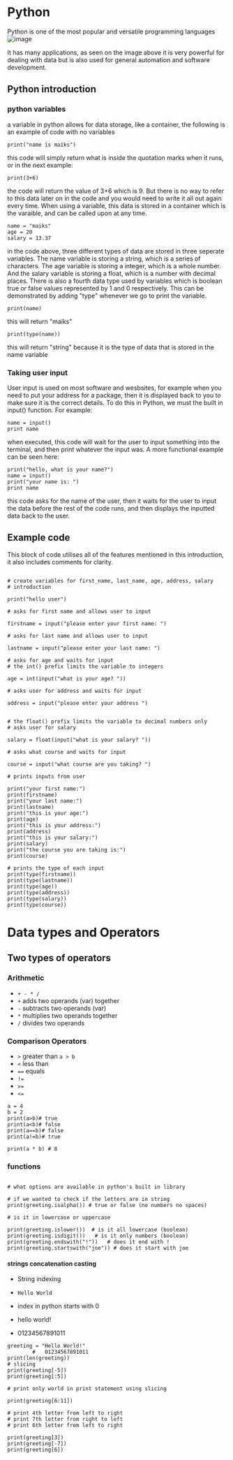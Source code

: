 # Python
Python is one of the most popular and versatile programming languages
![image](https://user-images.githubusercontent.com/110176257/181594597-132d3469-13b0-4d91-9c3a-61b7fa3197a5.png)

It has many applications, as seen on the image above it is very powerful for dealing with data but is also used for general automation and software development.

## Python introduction
### python variables
a variable in python allows for data storage, like a container, the following is an example of code with no variables
```
print("name is maiks")
```
this code will simply return what is inside the quotation marks when it runs, or in the next example:
```
print(3+6)
```
the code will return the value of 3+6 which is 9.
But there is no way to refer to this data later on in the code and you would need to write it all out again every time.
When using a variable, this data is stored in a container which is the varaible, and can be called upon at any time.
```
name = "maiks"
age = 20
salary = 13.37
```
in the code above, three different types of data are stored in three seperate variables. The name variable is storing a string, which is a series of characters. The age variable is storing a integer, which is a whole number. And the salary variable is storing a float, which is a number with decimal places. There is also a fourth data type used by variables which is boolean true or false values represented by 1 and 0 respectively.
This can be demonstrated by adding "type" whenever we go to print the variable. 
```
print(name)
```
this will return "maiks"
```
print(type(name))
```
this will return "string" because it is the type of data that is stored in the name variable

### Taking user input
User input is used on most software and wesbsites, for example when you need to put your address for a package, then it is displayed back to you to make sure it is the correct details. To do this in Python, we must the built in input() function.
For example:
```
name = input()
print name
```
when executed, this code will wait for the user to input something into the terminal, and then print whatever the input was. A more functional example can be seen here:
```
print("hello, what is your name?")
name = input()
print("your name is: ")
print name
```
this code asks for the name of the user, then it waits for the user to input the data before the rest of the code runs, and then displays the inputted data back to the user.

## Example code
This block of code utilises all of the features mentioned in this introduction, it also includes comments for clarity.

```

# create variables for first_name, last_name, age, address, salary
# introduction

print("hello user")

# asks for first name and allows user to input

firstname = input("please enter your first name: ") 

# asks for last name and allows user to input
 
lastname = input("please enter your last name: ")

# asks for age and waits for input
# the int() prefix limits the variable to integers

age = int(input("what is your age? ")) 

# asks user for address and waits for input

address = input("please enter your address ") 


# the float() prefix limits the variable to decimal numbers only
# asks user for salary
 
salary = float(input("what is your salary? ")) 

# asks what course and waits for input

course = input("what course are you taking? ")

# prints inputs from user

print("your first name:")
print(firstname)
print("your last name:")
print(lastname)
print("this is your age:")
print(age)
print("this is your address:")
print(address)
print("this is your salary:")
print(salary)
print("the course you are taking is:")
print(course)

# prints the type of each input
print(type(firstname))
print(type(lastname))
print(type(age))
print(type(address))
print(type(salary))
print(type(course))
```


# Data types and Operators
## Two types of operators
### Arithmetic
- ` + - * / `
- `+` adds two operands (var) together
- `-` subtracts two operands (var) 
- `*` multiplies two operands together
- `/` divides two operands



### Comparison Operators
- `>` greater than `a > b`
- `<` less than 
- `==` equals
- `!=` 
- `>=` 
- `<=`

```
a = 4
b = 2
print(a>b)# true
print(a<b)# false
print(a==b)# false
print(a!=b)# true

print(a * b) # 8
```

### functions
```greeting = "hello world!"

# what options are available in python's built in library

# if we wanted to check if the letters are in string
print(greeting.isalpha()) # true or false (no numbers no spaces)

# is it in lowercase or uppercase

print(greeting.islower())  # is it all lowercase (boolean)
print(greeting.isdigit())   # is it only numbers (boolean)
print(greeting.endswith("!"))   # does it end with !
print(greeting.startswith("joe")) # does it start with joe 
```
#### strings concatenation casting
- String indexing 
- `Hello World`
- index in python starts with 0 

- hello world!
- 01234567891011

```
greeting = "Hello World!"
        #   01234567891011
print(len(greeting))
# slicing
print(greeting[-5])
print(greeting[:5])

# print only world in print statement using slicing

print(greeting[6:11])

# print 4th letter from left to right
# print 7th letter from right to left
# print 6th letter from left to right

print(greeting[3])
print(greeting[-7])
print(greeting[6])
```
